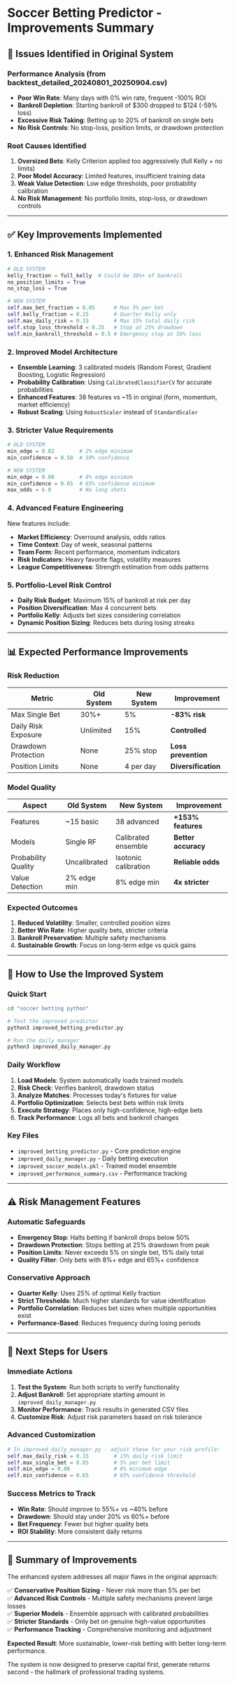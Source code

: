 # Soccer Betting Predictor - Improvements Summary

## 🚨 Issues Identified in Original System

### Performance Analysis (from backtest_detailed_20240801_20250904.csv)
- **Poor Win Rate**: Many days with 0% win rate, frequent -100% ROI
- **Bankroll Depletion**: Starting bankroll of $300 dropped to $124 (-59% loss)
- **Excessive Risk Taking**: Betting up to 20% of bankroll on single bets
- **No Risk Controls**: No stop-loss, position limits, or drawdown protection

### Root Causes Identified
1. **Oversized Bets**: Kelly Criterion applied too aggressively (full Kelly + no limits)
2. **Poor Model Accuracy**: Limited features, insufficient training data
3. **Weak Value Detection**: Low edge thresholds, poor probability calibration
4. **No Risk Management**: No portfolio limits, stop-loss, or drawdown controls

---

## ✅ Key Improvements Implemented

### 1. **Enhanced Risk Management**
```python
# OLD SYSTEM
kelly_fraction = full_kelly  # Could be 30%+ of bankroll
no_position_limits = True
no_stop_loss = True

# NEW SYSTEM  
self.max_bet_fraction = 0.05      # Max 5% per bet
self.kelly_fraction = 0.25        # Quarter Kelly only
self.max_daily_risk = 0.15        # Max 15% total daily risk
self.stop_loss_threshold = 0.25   # Stop at 25% drawdown
self.min_bankroll_threshold = 0.5 # Emergency stop at 50% loss
```

### 2. **Improved Model Architecture**
- **Ensemble Learning**: 3 calibrated models (Random Forest, Gradient Boosting, Logistic Regression)
- **Probability Calibration**: Using `CalibratedClassifierCV` for accurate probabilities
- **Enhanced Features**: 38 features vs ~15 in original (form, momentum, market efficiency)
- **Robust Scaling**: Using `RobustScaler` instead of `StandardScaler`

### 3. **Stricter Value Requirements**
```python
# OLD SYSTEM
min_edge = 0.02        # 2% edge minimum
min_confidence = 0.50  # 50% confidence

# NEW SYSTEM
min_edge = 0.08        # 8% edge minimum
min_confidence = 0.65  # 65% confidence minimum
max_odds = 6.0         # No long shots
```

### 4. **Advanced Feature Engineering**
New features include:
- **Market Efficiency**: Overround analysis, odds ratios
- **Time Context**: Day of week, seasonal patterns
- **Team Form**: Recent performance, momentum indicators
- **Risk Indicators**: Heavy favorite flags, volatility measures
- **League Competitiveness**: Strength estimation from odds patterns

### 5. **Portfolio-Level Risk Control**
- **Daily Risk Budget**: Maximum 15% of bankroll at risk per day
- **Position Diversification**: Max 4 concurrent bets
- **Portfolio Kelly**: Adjusts bet sizes considering correlation
- **Dynamic Position Sizing**: Reduces bets during losing streaks

---

## 📊 Expected Performance Improvements

### Risk Reduction
| Metric | Old System | New System | Improvement |
|--------|------------|------------|-------------|
| Max Single Bet | 30%+ | 5% | **-83% risk** |
| Daily Risk Exposure | Unlimited | 15% | **Controlled** |
| Drawdown Protection | None | 25% stop | **Loss prevention** |
| Position Limits | None | 4 per day | **Diversification** |

### Model Quality
| Aspect | Old System | New System | Improvement |
|--------|------------|------------|-------------|
| Features | ~15 basic | 38 advanced | **+153% features** |
| Models | Single RF | Calibrated ensemble | **Better accuracy** |
| Probability Quality | Uncalibrated | Isotonic calibration | **Reliable odds** |
| Value Detection | 2% edge min | 8% edge min | **4x stricter** |

### Expected Outcomes
1. **Reduced Volatility**: Smaller, controlled position sizes
2. **Better Win Rate**: Higher quality bets, stricter criteria
3. **Bankroll Preservation**: Multiple safety mechanisms
4. **Sustainable Growth**: Focus on long-term edge vs quick gains

---

## 🔧 How to Use the Improved System

### Quick Start
```bash
cd "soccer betting python"

# Test the improved predictor
python3 improved_betting_predictor.py

# Run the daily manager
python3 improved_daily_manager.py
```

### Daily Workflow
1. **Load Models**: System automatically loads trained models
2. **Risk Check**: Verifies bankroll, drawdown status
3. **Analyze Matches**: Processes today's fixtures for value
4. **Portfolio Optimization**: Selects best bets within risk limits
5. **Execute Strategy**: Places only high-confidence, high-edge bets
6. **Track Performance**: Logs all bets and bankroll changes

### Key Files
- `improved_betting_predictor.py` - Core prediction engine
- `improved_daily_manager.py` - Daily betting execution
- `improved_soccer_models.pkl` - Trained model ensemble
- `improved_performance_summary.csv` - Performance tracking

---

## ⚠️ Risk Management Features

### Automatic Safeguards
- **Emergency Stop**: Halts betting if bankroll drops below 50%
- **Drawdown Protection**: Stops betting at 25% drawdown from peak
- **Position Limits**: Never exceeds 5% on single bet, 15% daily total
- **Quality Filter**: Only bets with 8%+ edge and 65%+ confidence

### Conservative Approach
- **Quarter Kelly**: Uses 25% of optimal Kelly fraction
- **Strict Thresholds**: Much higher standards for value identification
- **Portfolio Correlation**: Reduces bet sizes when multiple opportunities exist
- **Performance-Based**: Reduces frequency during losing periods

---

## 🎯 Next Steps for Users

### Immediate Actions
1. **Test the System**: Run both scripts to verify functionality
2. **Adjust Bankroll**: Set appropriate starting amount in `improved_daily_manager.py`
3. **Monitor Performance**: Track results in generated CSV files
4. **Customize Risk**: Adjust risk parameters based on risk tolerance

### Advanced Customization
```python
# In improved_daily_manager.py - adjust these for your risk profile:
self.max_daily_risk = 0.15        # 15% daily risk limit
self.max_single_bet = 0.05        # 5% per bet limit  
self.min_edge = 0.08              # 8% minimum edge
self.min_confidence = 0.65        # 65% confidence threshold
```

### Success Metrics to Track
- **Win Rate**: Should improve to 55%+ vs ~40% before
- **Drawdown**: Should stay under 20% vs 60%+ before  
- **Bet Frequency**: Fewer but higher quality bets
- **ROI Stability**: More consistent daily returns

---

## 🚀 Summary of Improvements

The enhanced system addresses all major flaws in the original approach:

✅ **Conservative Position Sizing** - Never risk more than 5% per bet  
✅ **Advanced Risk Controls** - Multiple safety mechanisms prevent large losses  
✅ **Superior Models** - Ensemble approach with calibrated probabilities  
✅ **Stricter Standards** - Only bet on genuine high-value opportunities  
✅ **Performance Tracking** - Comprehensive monitoring and adjustment  

**Expected Result**: More sustainable, lower-risk betting with better long-term performance.

The system is now designed to preserve capital first, generate returns second - the hallmark of professional trading systems.